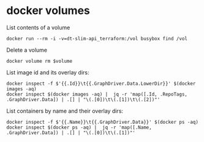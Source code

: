 # docker volumes

List contents of a volume

```
docker run --rm -i -v=dt-slim-api_terraform:/vol busybox find /vol
```

Delete a volume

```
docker volume rm $volume
```

List image id and its overlay dirs:

```
docker inspect -f $'{{.Id}}\t{{.GraphDriver.Data.LowerDir}}' $(docker images -aq)
docker inspect $(docker images -aq) |  jq -r 'map([.Id, .RepoTags, .GraphDriver.Data]) | .[] | "\(.[0])\t\(.[1])\t\(.[2])"'
```

List containers by name and their overlay dirs:

```
docker inspect -f $'{{.Name}}\t{{.GraphDriver.Data}}' $(docker ps -aq)
docker inspect $(docker ps -aq) |  jq -r 'map([.Name, .GraphDriver.Data]) | .[] | "\(.[0])\t\(.[1])"'
```
